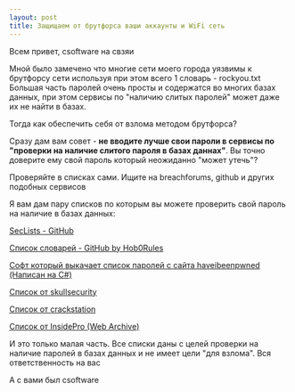 ```yaml
---
layout: post
title: Защищаем от брутфорса ваши аккаунты и WiFi сеть
---
```


Всем привет, csoftware на свзяи

Мной было замечено что многие сети моего города уязвимы к брутфорсу сети используя при этом всего 1 словарь - rockyou.txt
Большая часть паролей очень просты и содержатся во многих базах данных, при этом сервисы по "наличию слитых паролей" может даже их не найти в базах.

Тогда как обеспечить себя от взлома методом брутфорса?

Сразу дам вам совет - **не вводите лучше свои пароли в сервисы по "проверки на наличие слитого пароля в базах даннах"**. Вы точно доверите ему свой пароль который неожиданно "может утечь"?

Проверяйте в списках сами. Ищите на breachforums, github и других подобных сервисов

Я вам дам пару списков по которым вы можете проверить свой пароль на наличие в базах данных:

[SecLists - GitHub](https://github.com/danielmiessler/SecLists)

[Список словарей - GitHub by Hob0Rules](https://github.com/praetorian-inc/Hob0Rules/tree/master/wordlists)

[Софт который выкачает список паролей с сайта haveibeenpwned (Написан на C#)](https://github.com/HaveIBeenPwned/PwnedPasswordsDownloader)

[Список от skullsecurity](https://wiki.skullsecurity.org/index.php/Passwords)

[Список от crackstation](https://crackstation.net/crackstation-wordlist-password-cracking-dictionary.htm)

[Список от InsidePro (Web Archive)](https://web.archive.org/web/20120207113205/http://www.insidepro.com/eng/download.shtml)


И это только малая часть. Все списки даны с целей проверки на наличие паролей в базах данных и не имеет цели "для взлома". Вся ответственность на вас

А с вами был csoftware
